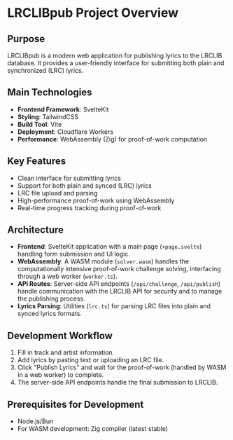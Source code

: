 # LRCLIBpub Project Overview

## Purpose
LRCLIBpub is a modern web application for publishing lyrics to the LRCLIB database. It provides a user-friendly interface for submitting both plain and synchronized (LRC) lyrics.

## Main Technologies
- **Frontend Framework**: SvelteKit
- **Styling**: TailwindCSS
- **Build Tool**: Vite
- **Deployment**: Cloudflare Workers
- **Performance**: WebAssembly (Zig) for proof-of-work computation

## Key Features
- Clean interface for submitting lyrics
- Support for both plain and synced (LRC) lyrics
- LRC file upload and parsing
- High-performance proof-of-work using WebAssembly
- Real-time progress tracking during proof-of-work

## Architecture
- **Frontend**: SvelteKit application with a main page (`+page.svelte`) handling form submission and UI logic.
- **WebAssembly**: A WASM module (`solver.wasm`) handles the computationally intensive proof-of-work challenge solving, interfacing through a web worker (`worker.ts`).
- **API Routes**: Server-side API endpoints (`/api/challenge`, `/api/publish`) handle communication with the LRCLIB API for security and to manage the publishing process.
- **Lyrics Parsing**: Utilities (`lrc.ts`) for parsing LRC files into plain and synced lyrics formats.

## Development Workflow
1.  Fill in track and artist information.
2.  Add lyrics by pasting text or uploading an LRC file.
3.  Click "Publish Lyrics" and wait for the proof-of-work (handled by WASM in a web worker) to complete.
4.  The server-side API endpoints handle the final submission to LRCLIB.

## Prerequisites for Development
- Node.js/Bun
- For WASM development: Zig compiler (latest stable)